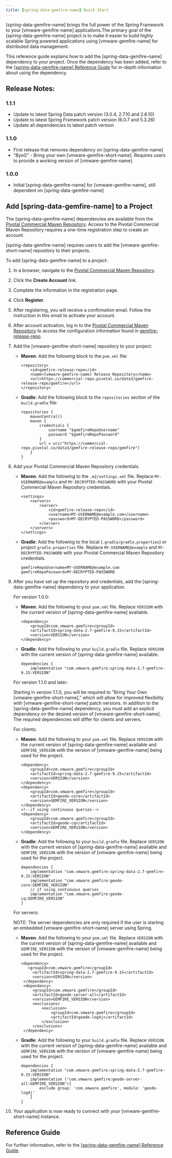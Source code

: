 ```yaml
---
title: [spring-data-gemfire-name] Quick Start
---
```


[spring-data-gemfire-name] brings the full power of the Spring Framework to your [vmware-gemfire-name] applications.The primary goal of the [spring-data-gemfire-name] project is to make it easier to build highly scalable Spring powered applications using [vmware-gemfire-name] for distributed data management.

This reference guide explains how to add the [spring-data-gemfire-name] dependency to your project. Once the dependency has been added, refer to the [[spring-data-gemfire-name] Reference Guide](https://docs.spring.io/spring-data/geode/docs/current/reference/html/) for in-depth information about using the dependency.

## Release Notes:
### 1.1.1
* Update to latest Spring Data patch version (3.0.4, 2.7.10 and 2.6.10)
* Update to latest Spring Framework patch version (6.0.7 and 5.3.26)
* Update all dependencies to latest patch version

### 1.1.0
* First release that removes dependency on [spring-data-gemfire-name]
* "ByoG" - Bring your own [vmware-gemfire-short-name]. Requires users to provide a working version of [vmware-gemfire-name].

### 1.0.0
* Initial [spring-data-gemfire-name] for [vmware-gemfire-name], still dependent on [spring-data-gemfire-name]


## Add [spring-data-gemfire-name] to a Project

The [spring-data-gemfire-name] dependencies are available from the [Pivotal Commercial Maven Repository](https://commercial-repo.pivotal.io/login/auth). Access to the Pivotal Commercial Maven Repository requires a one-time registration step to create an account.

[spring-data-gemfire-name] requires users to add the [vmware-gemfire-short-name] repository to their projects.

To add [spring-data-gemfire-name] to a project:

1. In a browser, navigate to the [Pivotal Commercial Maven Repository](https://commercial-repo.pivotal.io/login/auth).

1. Click the **Create Account** link.

1. Complete the information in the registration page.

1. Click **Register**.

1. After registering, you will receive a confirmation email. Follow the instruction in this email to activate your account.

1. After account activation, log in to the [Pivotal Commercial Maven Repository](https://commercial-repo.pivotal.io/login/auth) to access the configuration information found in [gemfire-release-repo](https://commercial-repo.pivotal.io/repository/gemfire-release-repo).

1. Add the [vmware-gemfire-short-name] repository to your project:

    * **Maven**: Add the following block to the `pom.xml` file:

        ```
        <repository>
            <id>gemfire-release-repo</id>
            <name>[vmware-gemfire-name] Release Repository</name>
            <url>https://commercial-repo.pivotal.io/data3/gemfire-release-repo/gemfire</url>
        </repository>
        ```

    * **Gradle**: Add the following block to the `repositories` section of the `build.gradle` file:

        ```
        repositories {
            mavenCentral()
            maven {
                credentials {
                    username "$gemfireRepoUsername"
                    password "$gemfireRepoPassword"
                }
                url = uri("https://commercial-repo.pivotal.io/data3/gemfire-release-repo/gemfire")
            }
        }
        ```

1. Add your Pivotal Commercial Maven Repository credentials.

    * **Maven**: Add the following to the `.m2/settings.xml` file. Replace `MY-USERNAME@example` and `MY-DECRYPTED-PASSWORD` with your Pivotal Commercial Maven Repository credentials.

        ```
        <settings>
            <servers>
                <server>
                    <id>gemfire-release-repo</id>
                    <username>MY-USERNAME@example.com</username>
                    <password>MY-DECRYPTED-PASSWORD</password>
                </server>
            </servers>
        </settings>
        ```

    * **Gradle**: Add the following to the local (`.gradle/gradle.properties`) or project `gradle.properties` file. Replace `MY-USERNAME@example` and `MY-DECRYPTED-PASSWORD` with your Pivotal Commercial Maven Repository credentials.

        ```
        gemfireRepoUsername=MY-USERNAME@example.com 
        gemfireRepoPassword=MY-DECRYPTED-PASSWORD
        ```

1. After you have set up the repository and credentials, add the [spring-data-gemfire-name] dependency to your application.

    For version 1.0.0:

    * **Maven**: Add the following to your `pom.xml` file. Replace `VERSION` with the current version of [spring-data-gemfire-name] available.

        ```
        <dependency>
            <groupId>com.vmware.gemfire</groupId>
            <artifactId>spring-data-2.7-gemfire-9.15</artifactId>
            <version>VERSION</version>
        </dependency>
        ```

    * **Gradle**: Add the following to your `build.gradle` file. Replace `VERSION` with the current version of [spring-data-gemfire-name] available.

        ```
        dependencies {
            implementation "com.vmware.gemfire:spring-data-2.7-gemfire-9.15:VERSION"
        
        ```

    For version 1.1.0 and later:

    Starting in version 1.1.0, you will be required to "Bring Your Own [vmware-gemfire-short-name]," which will allow for improved flexibility with [vmware-gemfire-short-name] patch versions. In addition to the [spring-data-gemfire-name] dependency, you must add an explicit dependency on the desired version of [vmware-gemfire-short-name]. The required dependencies will differ for clients and servers.

    For clients:

    * **Maven**: Add the following to your `pom.xml` file. Replace `VERSION` with the current version of [spring-data-gemfire-name] available and `GEMFIRE_VERSION` with the version of [vmware-gemfire-name] being used for the project.

        ```
        <dependency>
            <groupId>com.vmware.gemfire</groupId>
            <artifactId>spring-data-2.7-gemfire-9.15</artifactId>
            <version>VERSION</version>
        </dependency>
        <dependency>
            <groupId>com.vmware.gemfire</groupId>
            <artifactId>geode-core</artifactId>
            <version>GEMFIRE_VERSION</version>
        </dependency>
        <!--if using continuous queries-->
        <dependency>
            <groupId>com.vmware.gemfire</groupId>
            <artifactId>geode-cq</artifactId>
            <version>GEMFIRE_VERSION</version>
        </dependency>
        ```

    * **Gradle**: Add the following to your `build.gradle` file. Replace `VERSION` with the current version of [spring-data-gemfire-name] available and `GEMFIRE_VERSION` with the version of [vmware-gemfire-name] being used for the project.

        ```
        dependencies {
            implementation "com.vmware.gemfire:spring-data-2.7-gemfire-9.15:VERSION"
            implementation "com.vmware.gemfire:geode-core:GEMFIRE_VERSION"
            // if using continuous queries
            implementation "com.vmware.gemfire:geode-cq:GEMFIRE_VERSION"
        }
        ```

    For servers:

    NOTE: The server dependencies are only required if the user is starting an embedded [vmware-gemfire-short-name] server using Spring.

    * **Maven**: Add the following to your `pom.xml` file. Replace `VERSION` with the current version of [spring-data-gemfire-name] available and `GEMFIRE_VERSION` with the version of [vmware-gemfire-name] being used for the project.

        ```
        <dependency>
           <groupId>com.vmware.gemfire</groupId>
             <artifactId>spring-data-2.7-gemfire-9.15</artifactId>
             <version>VERSION</version>
         </dependency>
         <dependency>
             <groupId>com.vmware.gemfire</groupId>
             <artifactId>geode-server-all</artifactId>
             <version>GEMFIRE_VERSION</version>
             <exclusions>
                 <exclusion>
                     <groupId>com.vmware.gemfire</groupId>
                     <artifactId>geode-log4j</artifactId>
                 </exclusion>
             </exclusions>
         </dependency>
        ```

    * **Gradle**: Add the following to your `build.gradle` file. Replace `VERSION` with the current version of [spring-data-gemfire-name] available and `GEMFIRE_VERSION` with the version of [vmware-gemfire-name] being used for the project.

        ```
        dependencies {
            implementation "com.vmware.gemfire:spring-data-2.7-gemfire-9.15:VERSION"
            implementation ("com.vmware.gemfire:geode-server-all:GEMFIRE_VERSION"){
                exclude group: 'com.vmware.gemfire', module: 'geode-log4j'
            }
        }
        ```

1. Your application is now ready to connect with your [vmware-gemfire-short-name] instance.

## Reference Guide

For further information, refer to the [[spring-data-gemfire-name] Reference Guide](https://docs.spring.io/spring-data/geode/docs/current/reference/html/).
